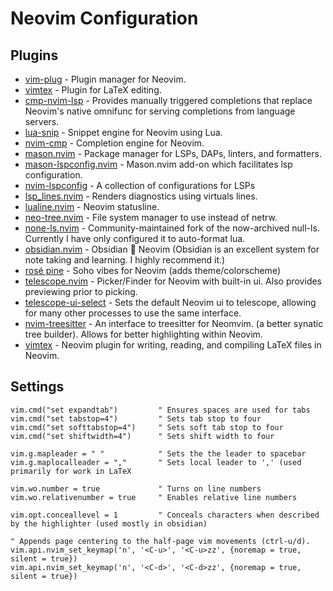 # Neovim Configuration

## Plugins
- [vim-plug](https://github.com/junegunn/vim-plug) - Plugin manager for Neovim.
- [vimtex](https://github.com/lervag/vimtex) - Plugin for LaTeX editing.
- [cmp-nvim-lsp](https://github.com/hrsh7th/cmp-nvim-lsp) - Provides manually triggered completions that replace Neovim's native omnifunc for serving completions from language servers.
- [lua-snip](https://github.com/L3MON4D3/LuaSnip) - Snippet engine for Neovim using Lua.
- [nvim-cmp](https://github.com/hrsh7th/nvim-cmp) - Completion engine for Neovim.
- [mason.nvim](https://github.com/williamboman/mason.nvim) - Package manager for LSPs, DAPs, linters, and formatters.
- [mason-lspconfig.nvim](https://github.com/williamboman/mason-lspconfig.nvim) - Mason.nvim add-on which facilitates lsp configuration.
- [nvim-lspconfig](https://github.com/neovim/nvim-lspconfig) - A collection of configurations for LSPs
- [lsp_lines.nvim](https://git.sr.ht/~whynothugo/lsp_lines.nvim) - Renders diagnostics using virtuals lines.
- [lualine.nvim](https://github.com/nvim-lualine/lualine.nvim) - Neovim statusline.
- [neo-tree.nvim](https://github.com/nvim-neo-tree/neo-tree.nvim) - File system manager to use instead of netrw.
- [none-ls.nvim](https://github.com/nvimtools/none-ls.nvim) - Community-maintained fork of the now-archived null-ls. Currently I have only configured it to auto-format lua. 
- [obsidian.nvim](https://github.com/epwalsh/obsidian.nvim) - Obsidian 🤝 Neovim (Obsidian is an excellent system for note taking and learning. I highly recommend it.)
- [rosé pine](https://github.com/rose-pine/neovim) - Soho vibes for Neovim (adds theme/colorscheme)
- [telescope.nvim](https://github.com/nvim-telescope/telescope.nvim) - Picker/Finder for Neovim with built-in ui. Also provides previewing prior to picking.
- [telescope-ui-select](https://github.com/nvim-telescope/telescope-ui-select.nvim) - Sets the default Neovim ui to telescope, allowing for many other processes to use the same interface.
- [nvim-treesitter](https://github.com/nvim-treesitter/nvim-treesitter) - An interface to treesitter for Neomvim. (a better synatic tree builder). Allows for better highlighting within Neovim.
- [vimtex](https://github.com/lervag/vimtex) - Neovim plugin for writing, reading, and compiling LaTeX files in Neovim.

## Settings
```vim
vim.cmd("set expandtab")         " Ensures spaces are used for tabs
vim.cmd("set tabstop=4")         " Sets tab stop to four
vim.cmd("set softtabstop=4")     " Sets soft tab stop to four
vim.cmd("set shiftwidth=4")      " Sets shift width to four

vim.g.mapleader = " "            " Sets the the leader to spacebar
vim.g.maplocalleader = ","       " Sets local leader to ',' (used primarily for work in LaTeX

vim.wo.number = true             " Turns on line numbers
vim.wo.relativenumber = true     " Enables relative line numbers

vim.opt.conceallevel = 1         " Conceals characters when described by the highlighter (used mostly in obsidian)

" Appends page centering to the half-page vim movements (ctrl-u/d).
vim.api.nvim_set_keymap('n', '<C-u>', '<C-u>zz', {noremap = true, silent = true})
vim.api.nvim_set_keymap('n', '<C-d>', '<C-d>zz', {noremap = true, silent = true})
